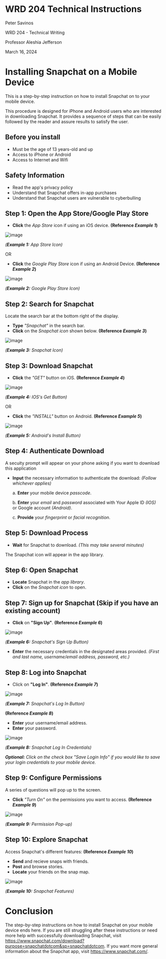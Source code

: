 # WRD 204 Technical Instructions
Peter Savinos

WRD 204 - Technical Writing

Professor Aleshia Jefferson

March 16, 2024
# Installing Snapchat on a Mobile Device
This is a step-by-step instruction on how to install Snapchat on to your mobile device.

This procedure is designed for iPhone and Android users who are interested in downloading Snapchat. It provides a sequence of steps that can be easily followed by the reader and assure results to satisfy the user.
## Before you install
- Must be the age of 13 years-old and up
- Access to iPhone or Android
- Access to Internet and Wifi
## Safety Information
- Read the app's privacy policy
- Understand that Snapchat offers in-app purchases
- Understand that Snapchat users are vulnerable to cyberbulling
## Step 1: Open the App Store/Google Play Store
- **Click** the *App Store* icon if using an iOS device. **(Reference *Example 1*)**

![image](https://github.com/petersavinos/Technical_Instructions/assets/163622902/429929bc-73e9-4e38-8427-880db5c160ed)

*(**Example 1:** App Store Icon)*

OR
- **Click** the *Google Play Store* icon if using an Android Device. **(Reference *Example 2*)**

![image](https://github.com/petersavinos/Technical_Instructions/assets/163622902/15a70845-0588-4190-bd26-d0ba277a747d)

*(**Example 2:** Google Play Store Icon)*

## Step 2: Search for Snapchat
Locate the search bar at the bottom right of the display.
- **Type** *"Snapchat"* in the search bar.
- **Click** on the *Snapchat icon* shown below. **(Reference *Example 3*)**

![image](https://github.com/petersavinos/Technical_Instructions/assets/163622902/969ea8db-fdc6-45a1-9711-241d97956c5b)

*(**Example 3:** Snapchat Icon)*

## Step 3: Download Snapchat
- **Click** the *"GET"* button on iOS. **(Reference *Example 4*)**

![image](https://github.com/petersavinos/Technical_Instructions/assets/163622902/55f851d0-273b-42bc-872b-a120f3280a50)

*(**Example 4:** IOS's Get Button)*

OR
- **Click** the *"INSTALL"* button on Android. **(Reference *Example 5*)**

![image](https://github.com/petersavinos/Technical_Instructions/assets/163622902/9124ef15-983e-460a-9192-b847779e02ac)

*(**Example 5:** Android's Install Button)*

## Step 4: Authenticate Download
A secuity prompt will appear on your phone asking if you want to download this application
- **Input** the necessary information to authenticate the download: *(Follow whichever applies)*

    a. **Enter** your mobile device *passcode*.

    b. **Enter** your *email* and *password* associated with Your Apple ID *(IOS)* or Google account *(Android)*.

    c. **Provide** your *fingerprint* or *facial recognition*.
## Step 5: Download Process
- **Wait** for Snapchat to download. *(This may take several minutes)*

The Snapchat icon will appear in the app library.
## Step 6: Open Snapchat
- **Locate** Snapchat in the *app library*.
- **Click** on the *Snapchat icon* to open.
## Step 7: Sign up for Snapchat (Skip if you have an existing account)
- **Click** on **"Sign Up"**. **(Reference *Example 6*)**

![image](https://github.com/petersavinos/Technical_Instructions/assets/163622902/d975f3eb-c363-48bb-88d7-96a346af2fc2)

*(**Example 6:** Snapchat's Sign Up Button)*
- **Enter** the necessary credentials in the designated areas provided.
  *(First and last name, username/email address, password, etc.)*
## Step 8: Log into Snapchat
- Click on **"Log In"**. **(Reference *Example 7*)**

![image](https://github.com/petersavinos/Technical_Instructions/assets/163622902/a9b8b702-4759-4bef-afd1-3445a0e585c0)

*(**Example 7:** Snapchat's Log In Button)*

**(Reference *Example 8*)**
- **Enter** your username/email address. 
- **Enter** your password.

![image](https://github.com/petersavinos/Technical_Instructions/assets/163622902/b55f585b-dfc3-4746-8fc7-11a33f4ff275)

*(**Example 8:** Snapchat Log In Credentials)*


***Optional:** Click on the check box "Save Login Info" if you would like to save your login credentials to your mobile device.*
## Step 9: Configure Permissions
A series of questions will pop up to the screen.
- **Click** *"Turn On"* on the permissions you want to access. **(Reference *Example 9*)**

![image](https://github.com/petersavinos/Technical_Instructions/assets/163622902/23a4ea6f-780a-4157-ba1d-c4ddc97673bf)

*(**Example 9:** Permission Pop-up)*

## Step 10: Explore Snapchat
Access Snapchat's different features: **(Reference *Example 10*)**
- **Send** and recieve snaps with friends.
- **Post** and browse stories.
- **Locate** your friends on the snap map.

![image](https://github.com/petersavinos/Technical_Instructions/assets/163622902/86579e6b-7000-4772-b2a3-384fccc94b45)


*(**Example 10:** Snapchat Features)*

# Conclusion
  The step-by-step instructions on how to install Snapchat on your mobile device ends here. If you are still struggling after these instructions or need more help with successfully downloading Snapchat, visit https://www.snapchat.com/download?purpose=snapchatdotcom&sp=snapchatdotcom. If you want more general information about the Snapchat app, visit https://www.snapchat.com/.
